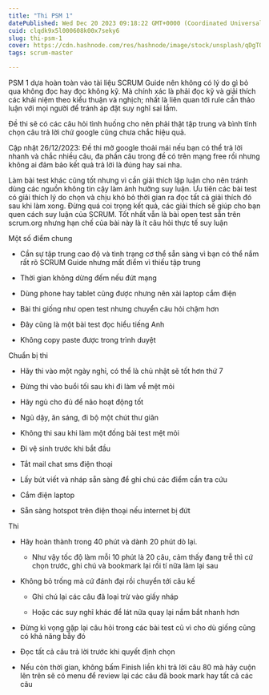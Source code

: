 ```yaml
---
title: "Thi PSM 1"
datePublished: Wed Dec 20 2023 09:18:22 GMT+0000 (Coordinated Universal Time)
cuid: clqdk9x5l000608k00x7seky6
slug: thi-psm-1
cover: https://cdn.hashnode.com/res/hashnode/image/stock/unsplash/qDgTQOYk6B8/upload/6da52d4992b903ab4144a560588a361b.jpeg
tags: scrum-master

---
```


PSM 1 dựa hoàn toàn vào tài liệu SCRUM Guide nên không có lý do gì bỏ qua không đọc hay đọc không kỹ. Mà chính xác là phải đọc kỹ và giải thích các khái niệm theo kiểu thuận và nghịch; nhất là liên quan tới rule cần thảo luận với mọi người để tránh áp đặt suy nghĩ sai lầm.

Đề thi sẽ có các câu hỏi tình huống cho nên phải thật tập trung và bình tĩnh chọn câu trả lời chứ google cũng chưa chắc hiệu quả.

Cập nhật 26/12/2023: Đề thi mở google thoải mái nếu bạn có thể trả lời nhanh và chắc nhiều câu, đa phần câu trong đề có trên mạng free rồi nhưng không ai đảm bảo kết quả trả lời là đúng hay sai nha.

Làm bài test khác cũng tốt nhưng vì cần giải thích lập luận cho nên tránh dùng các nguồn không tin cậy làm ảnh hưởng suy luận. Ưu tiên các bài test có giải thích lý do chọn và chịu khó bỏ thời gian ra đọc tất cả giải thích đó sau khi làm xong. Đừng quá coi trọng kết quả, các giải thích sẽ giúp cho bạn quen cách suy luận của SCRUM. Tốt nhất vẫn là bài open test sẵn trên scrum.org nhưng hạn chế của bài này là ít câu hỏi thực tế suy luận

Một số điểm chung

* Cần sự tập trung cao độ và tình trạng cơ thể sẵn sàng vì bạn có thể nắm rất rõ SCRUM Guide nhưng mất điểm vì thiếu tập trung
    
* Thời gian không dừng đếm nếu đứt mạng
    
* Dùng phone hay tablet cũng được nhưng nên xài laptop cắm điện
    
* Bài thi giống như open test nhưng chuyển câu hỏi chậm hơn
    
* Đây cũng là một bài test đọc hiểu tiếng Anh
    
* Không copy paste được trong trình duyệt
    

Chuẩn bị thi

* Hãy thi vào một ngày nghỉ, có thể là chủ nhật sẽ tốt hơn thứ 7
    
* Đừng thi vào buổi tối sau khi đi làm về mệt mỏi
    
* Hãy ngủ cho đủ để não hoạt động tốt
    
* Ngủ dậy, ăn sáng, đi bộ một chút thư giãn
    
* Không thi sau khi làm một đống bài test mệt mỏi
    
* Đi vệ sinh trước khi bắt đầu
    
* Tắt mail chat sms điện thoại
    
* Lấy bút viết và nháp sẵn sàng để ghi chú các điểm cần tra cứu
    
* Cắm điện laptop
    
* Sẵn sàng hotspot trên điện thoại nếu internet bị đứt
    

Thi

* Hãy hoàn thành trong 40 phút và dành 20 phút dò lại.
    
    * Như vậy tốc độ làm mỗi 10 phút là 20 câu, cảm thấy đang trễ thì cứ chọn trước, ghi chú và bookmark lại rồi tí nữa làm lại sau
        
* Không bỏ trống mà cứ đánh đại rồi chuyển tới câu kế
    
    * Ghi chú lại các câu đã loại trừ vào giấy nháp
        
    * Hoặc các suy nghĩ khác để lát nữa quay lại nắm bắt nhanh hơn
        
* Đừng kì vọng gặp lại câu hỏi trong các bài test cũ vì cho dù giống cũng có khả năng bẫy đó
    
* Đọc tất cả câu trả lời trước khi quyết định chọn
    
* Nếu còn thời gian, không bấm Finish liền khi trả lời câu 80 mà hãy cuộn lên trên sẽ có menu để review lại các câu đã book mark hay tất cả các câu